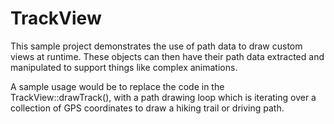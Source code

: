 # TrackView

This sample project demonstrates the use of path data to draw custom views at
runtime. These objects can then have their path data extracted and manipulated
to support things like complex animations.

A sample usage would be to replace the code in the TrackView::drawTrack(),
with a path drawing loop which is iterating over a collection of GPS coordinates
to draw a hiking trail or driving path.
